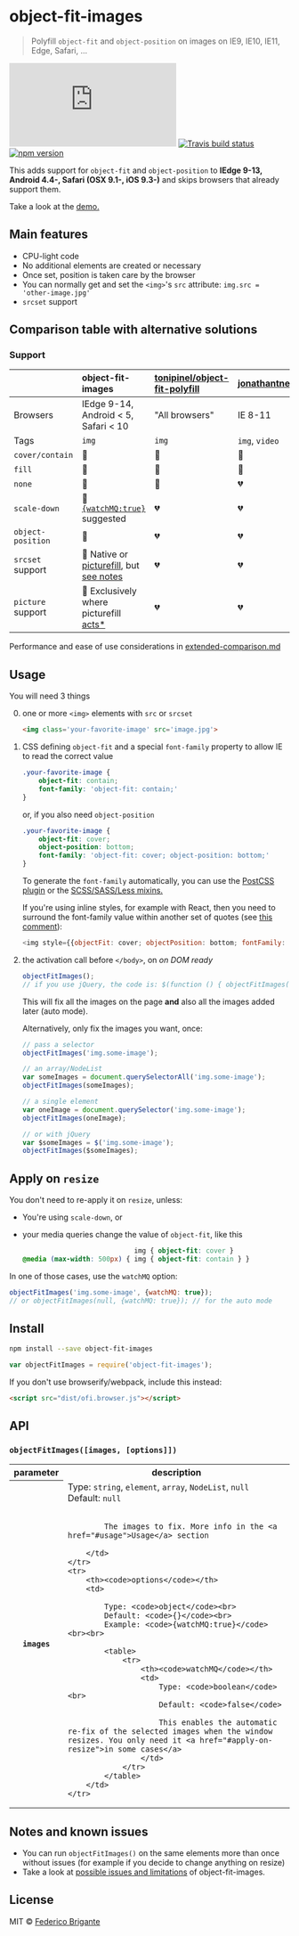 # object-fit-images

> Polyfill `object-fit` and `object-position` on images on IE9, IE10, IE11, Edge, Safari, ...

[![gzipped size](https://badges.herokuapp.com/size/github/bfred-it/object-fit-images/gh-pages/dist/ofi.browser.js?gzip=true&label=gzipped%20size)](#readme) [![Travis build status](https://api.travis-ci.org/bfred-it/object-fit-images.svg?branch=gh-pages)](https://travis-ci.org/bfred-it/object-fit-images) [![npm version](https://img.shields.io/npm/v/object-fit-images.svg)](https://www.npmjs.com/package/object-fit-images) 

This adds support for `object-fit` and `object-position` to **IEdge 9-13, Android 4.4-, Safari (OSX 9.1-, iOS 9.3-)** and skips browsers that already support them.

Take a look at the [demo.](http://bfred-it.github.io/object-fit-images/demo/) 

## Main features

- CPU-light code
- No additional elements are created or necessary
- Once set, position is taken care by the browser
- You can normally get and set the `<img>`'s `src` attribute: `img.src = 'other-image.jpg'`
- `srcset` support

## Comparison table with alternative solutions

### Support

|                                 | object-fit-images                                              | [tonipinel/object-fit-polyfill](https://github.com/tonipinel/object-fit-polyfill)           | [jonathantneal/fitie](https://github.com/jonathantneal/fitie)
:---                              | :---                                                           | :---                                                                                        | :---
Browsers                          | IEdge 9-14, Android < 5, Safari < 10                    | "All browsers"                                                                              | IE 8-11
Tags                              | `img`                                                          | `img`                                                                                       | `img`, `video`
`cover/contain`                   | 💚                                                              | 💚                                                                                           | 💚
`fill`                            | 💚                                                              | 💚                                                                                           | 💚
`none`                            | 💚                                                              | 💚                                                                                           | 💔
`scale-down`                      | 💚 [`{watchMQ:true}`](#apply-on-resize) suggested | 💔                                                                                           | 💔
`object-position`                 | 💚                                                              | 💔                                                                                           | 💔
`srcset` support                  | 💚 Native or [picturefill](https://github.com/scottjehl/picturefill), but [see notes](detailed-support-tables.md)                                                               | 💔                                                                                           | 💔
`picture` support                 | 💛 Exclusively where picturefill [acts*](detailed-support-tables.md#object-fit-images--picture) | 💔                                                                                           | 💔

Performance and ease of use considerations in [extended-comparison.md](extended-comparison.md)

## Usage

You will need 3 things

0. one or more `<img>` elements with `src` or `srcset`  

	```html
	<img class='your-favorite-image' src='image.jpg'>
	```
	
0. CSS defining `object-fit` and a special `font-family` property to allow IE to read the correct value

	```css
	.your-favorite-image {
		object-fit: contain;
		font-family: 'object-fit: contain;'
	}
	```
	
	or, if you also need `object-position`
	
	```css
	.your-favorite-image {
		object-fit: cover;
		object-position: bottom;
		font-family: 'object-fit: cover; object-position: bottom;'
	}
	```
	
	To generate the `font-family` automatically, you can use the [PostCSS plugin](https://github.com/ronik-design/postcss-object-fit-images) or the [SCSS/SASS/Less mixins.](/preprocessors)
	
	If you're using inline styles, for example with React, then you need to surround the font-family value within another set of quotes (see [this comment](https://github.com/bfred-it/object-fit-images/issues/29#issuecomment-227659716)):
	
	```js
	<img style={{objectFit: cover; objectPosition: bottom; fontFamily: '"object-fit: cover; object-position: bottom;"' />
	```

0. the activation call before `</body>`, on _on DOM ready_

	```js
	objectFitImages();
	// if you use jQuery, the code is: $(function () { objectFitImages() });
	```
	
	This will fix all the images on the page **and** also all the images added later (auto mode).
	
	Alternatively, only fix the images you want, once:
	
	```js
	// pass a selector
	objectFitImages('img.some-image');
	```
	
	```js
	// an array/NodeList
	var someImages = document.querySelectorAll('img.some-image');
	objectFitImages(someImages);
	```
	
	```js
	// a single element
	var oneImage = document.querySelector('img.some-image');
	objectFitImages(oneImage);
	```
	
	```js
	// or with jQuery
	var $someImages = $('img.some-image');
	objectFitImages($someImages);
	```

## Apply on `resize`

You don't need to re-apply it on `resize`, unless:

* You're using `scale-down`, or
* <a id="media-query-affects-object-fit-value">your media queries change the value of `object-fit`,</a> like this

	```css
	                            img { object-fit: cover }
	@media (max-width: 500px) { img { object-fit: contain } }
	```

In one of those cases, use the `watchMQ` option:

```js
objectFitImages('img.some-image', {watchMQ: true});
// or objectFitImages(null, {watchMQ: true}); // for the auto mode
```

## Install

```sh
npm install --save object-fit-images
```

```js
var objectFitImages = require('object-fit-images');
```

If you don't use browserify/webpack, include this instead:

```html
<script src="dist/ofi.browser.js"></script>
```

## API

### `objectFitImages([images, [options]])`

<table>
    <tr>
        <th>parameter</th>
        <th>description</th>
    </tr>
    <tr>
        <th><code>images</code></th>
        <td>
            Type: <code>string</code>, <code>element</code>, <code>array</code>, <code>NodeList</code>, <code>null</code><br>
            Default: <code>null</code><br><br>

            The images to fix. More info in the <a href="#usage">Usage</a> section 

        </td>
    </tr>
    <tr>
        <th><code>options</code></th>
        <td>
            
            Type: <code>object</code><br>
            Default: <code>{}</code><br>
            Example: <code>{watchMQ:true}</code><br><br>
            
            <table>
                <tr>
                    <th><code>watchMQ</code></th>
                    <td>
                        Type: <code>boolean</code><br>
                        Default: <code>false</code>

                        This enables the automatic re-fix of the selected images when the window resizes. You only need it <a href="#apply-on-resize">in some cases</a>
                    </td>
                </tr>
            </table>
        </td>
    </tr>
</table>

## Notes and known issues

* You can run `objectFitImages()` on the same elements more than once without issues (for example if you decide to change anything on resize)
* Take a look at [possible issues and limitations](detailed-support-tables.md#notes-about-specific-combinations) of object-fit-images.

## License

MIT © [Federico Brigante](http://twitter.com/bfred_it)
